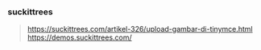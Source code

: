 ### suckittrees
>https://suckittrees.com/artikel-326/upload-gambar-di-tinymce.html
>https://demos.suckittrees.com/
